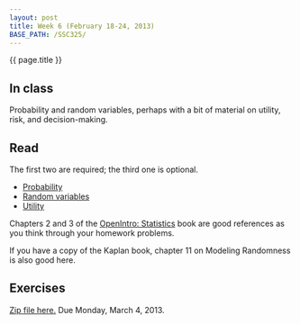 ```yaml
---
layout: post
title: Week 6 (February 18-24, 2013)
BASE_PATH: /SSC325/
---
```

{{ page.title }}


In class
--------
Probability and random variables, perhaps with a bit of material on utility, risk, and decision-making.


Read
--------
The first two are required; the third one is optional.
* [Probability](http://jgscott.github.com/SSC325/files/probability.pdf)
* [Random variables](http://jgscott.github.com/SSC325/files/randomvariables.pdf)
* [Utility](http://jgscott.github.com/SSC325/files/utility.pdf)

Chapters 2 and 3 of the [OpenIntro: Statistics](http://www.openintro.org/stat/) book are good references as you think through your homework problems.

If you have a copy of the Kaplan book, chapter 11 on Modeling Randomness is also good here.

Exercises
---------
[Zip file here.](http://jgscott.github.com/SSC325/exercises/exercises06-SSC325H.zip) Due Monday, March 4, 2013.
